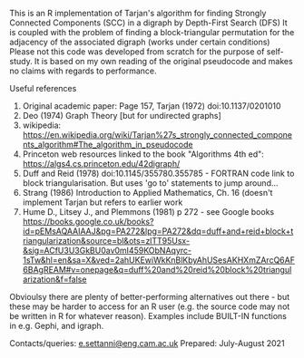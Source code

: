 This is an R implementation of Tarjan's algorithm for finding Strongly Connected Components (SCC) in a digraph by Depth-First Search (DFS)
It is coupled with the problem of finding a block-triangular permutation for the adjacency of the associated digraph (works under certain conditions)
Please not this code was developed from scratch for the purpose of self-study. It is based on my own reading of the original pseudocode and makes no claims with regards to performance.

Useful references 
 1) Original academic paper: Page 157, Tarjan (1972) doi:10.1137/0201010
 2) Deo (1974) Graph Theory [but for undirected graphs]
 3) wikipedia: https://en.wikipedia.org/wiki/Tarjan%27s_strongly_connected_components_algorithm#The_algorithm_in_pseudocode
 4) Princeton web resources linked to the book "Algorithms 4th ed": https://algs4.cs.princeton.edu/42digraph/
 5) Duff and Reid (1978) doi:10.1145/355780.355785 - FORTRAN code link to block triangularisation. But uses 'go to' statements to jump around...
 6) Strang (1986) Introduction to Applied Mathematics, Ch. 16 (doesn't implement Tarjan but refers to earlier work
 7) Hume D., Litsey J., and Plemmons (1981) p 272 - see Google books https://books.google.co.uk/books?id=pEMsAQAAIAAJ&pg=PA272&lpg=PA272&dq=duff+and+reid+block+triangularization&source=bl&ots=zlTT95Usx-&sig=ACfU3U3GkBU0av0mI459KObNAqyrc-1sTw&hl=en&sa=X&ved=2ahUKEwiWkKnBlKbyAhUSesAKHXmZArcQ6AF6BAgREAM#v=onepage&q=duff%20and%20reid%20block%20triangularization&f=false

Obvioulsy there are plenty of better-performing alternatives out there - but these may be harder to access for an R user (e.g. the source code may not be written in R for whatever reason). Examples include BUILT-IN functions in e.g. Gephi, and igraph.

Contacts/queries:  e.settanni@eng.cam.ac.uk
Prepared: July-August 2021
